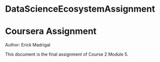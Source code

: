 # DataScienceEcosystemAssignment

# Coursera Assignment

Author: Erick Madrigal

This document is the final assignment of Course 2 Module 5.
